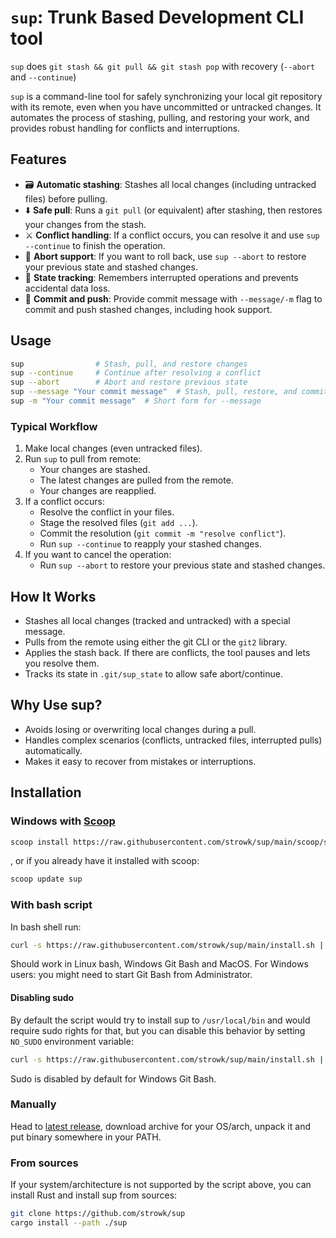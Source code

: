 # `sup`: Trunk Based Development CLI tool

`sup` does `git stash && git pull && git stash pop` with recovery (`--abort` and `--continue`)

`sup` is a command-line tool for safely synchronizing your local git repository with its remote, even when you have uncommitted or untracked changes. It automates the process of stashing, pulling, and restoring your work, and provides robust handling for conflicts and interruptions.

## Features

- 🗃️ **Automatic stashing**: Stashes all local changes (including untracked files) before pulling.
- ⬇️ **Safe pull**: Runs a `git pull` (or equivalent) after stashing, then restores your changes from the stash.
- ⚔️ **Conflict handling**: If a conflict occurs, you can resolve it and use `sup --continue` to finish the operation.
- 🛑 **Abort support**: If you want to roll back, use `sup --abort` to restore your previous state and stashed changes.
- 📝 **State tracking**: Remembers interrupted operations and prevents accidental data loss.
- 🚀 **Commit and push**: Provide commit message with `--message/-m` flag to commit and push stashed changes, including hook support.

## Usage

```sh
sup                # Stash, pull, and restore changes
sup --continue     # Continue after resolving a conflict
sup --abort        # Abort and restore previous state
sup --message "Your commit message"  # Stash, pull, restore, and commit with a message
sup -m "Your commit message"  # Short form for --message
```

### Typical Workflow

1. Make local changes (even untracked files).
2. Run `sup` to pull from remote:
    - Your changes are stashed.
    - The latest changes are pulled from the remote.
    - Your changes are reapplied.
3. If a conflict occurs:
    - Resolve the conflict in your files.
    - Stage the resolved files (`git add ...`).
    - Commit the resolution (`git commit -m "resolve conflict"`).
    - Run `sup --continue` to reapply your stashed changes.
4. If you want to cancel the operation:
    - Run `sup --abort` to restore your previous state and stashed changes.

## How It Works

- Stashes all local changes (tracked and untracked) with a special message.
- Pulls from the remote using either the git CLI or the `git2` library.
- Applies the stash back. If there are conflicts, the tool pauses and lets you resolve them.
- Tracks its state in `.git/sup_state` to allow safe abort/continue.

## Why Use sup?

- Avoids losing or overwriting local changes during a pull.
- Handles complex scenarios (conflicts, untracked files, interrupted pulls) automatically.
- Makes it easy to recover from mistakes or interruptions.

## Installation

### Windows with [Scoop](https://github.com/ScoopInstaller/Scoop)

```sh
scoop install https://raw.githubusercontent.com/strowk/sup/main/scoop/sup.json
```

, or if you already have it installed with scoop:

```sh
scoop update sup
```

### With bash script

In bash shell run:

```bash
curl -s https://raw.githubusercontent.com/strowk/sup/main/install.sh | bash
```

Should work in Linux bash, Windows Git Bash and MacOS.
For Windows users: you might need to start Git Bash from Administrator.

#### Disabling sudo

By default the script would try to install sup to `/usr/local/bin` and would require sudo rights for that,
but you can disable this behavior by setting `NO_SUDO` environment variable:

```bash
curl -s https://raw.githubusercontent.com/strowk/sup/main/install.sh | NO_SUDO=1 bash
```

Sudo is disabled by default for Windows Git Bash.

### Manually

Head to [latest release](https://github.com/strowk/sup/releases/latest), download archive for your OS/arch, unpack it and put binary somewhere in your PATH.

### From sources

If your system/architecture is not supported by the script above,
you can install Rust and install sup from sources:

```bash
git clone https://github.com/strowk/sup
cargo install --path ./sup
```
